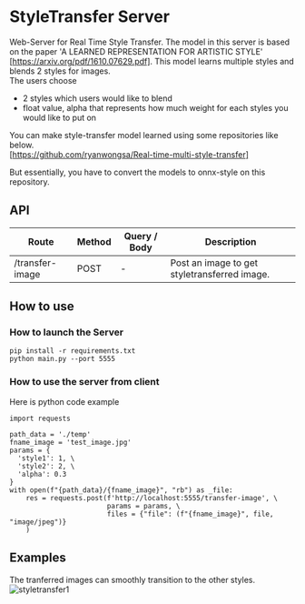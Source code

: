 # StyleTransfer Server
 Web-Server for Real Time Style Transfer.
The model in this server is based on the paper 'A LEARNED REPRESENTATION FOR ARTISTIC STYLE' [https://arxiv.org/pdf/1610.07629.pdf]. 
This model learns multiple styles and blends 2 styles for images.  
The users choose 
  * 2 styles which users would like to blend
  * float value, alpha that represents how much weight for each styles you would like to put on

You can make style-transfer model learned using some repositories like below.   
[https://github.com/ryanwongsa/Real-time-multi-style-transfer]

But essentially, you have to convert the models to onnx-style on this repository.  

## API

| Route | Method | Query / Body | Description |
| --- | --- | --- | --- |
| /transfer-image | POST | - | Post an image to get styletransferred image. |

## How to use
### How to launch the Server
```
pip install -r requirements.txt
python main.py --port 5555
```

### How to use the server from client
Here is python code example 
```
import requests

path_data = './temp'
fname_image = 'test_image.jpg'
params = {
  'style1': 1, \
  'style2': 2, \
  'alpha': 0.3
}
with open(f"{path_data}/{fname_image}", "rb") as _file:
    res = requests.post(f'http://localhost:5555/transfer-image', \
                        params = params, \
                        files = {"file": (f"{fname_image}", file, "image/jpeg")}
    )
```

## Examples  

The tranferred images can smoothly transition to the other styles.
<img src="https://totalvision.kevin-asobi.com/wp-content/uploads/2022/11/b89410d3-1bb9-475c-801d-5ffdd1e05781.png" alt="styletransfer1" title="styletransfer1">
